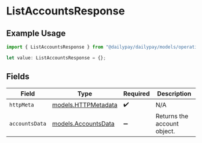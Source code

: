 # ListAccountsResponse

## Example Usage

```typescript
import { ListAccountsResponse } from "@dailypay/dailypay/models/operations";

let value: ListAccountsResponse = {};
```

## Fields

| Field                                               | Type                                                | Required                                            | Description                                         |
| --------------------------------------------------- | --------------------------------------------------- | --------------------------------------------------- | --------------------------------------------------- |
| `httpMeta`                                          | [models.HTTPMetadata](../../models/httpmetadata.md) | :heavy_check_mark:                                  | N/A                                                 |
| `accountsData`                                      | [models.AccountsData](../../models/accountsdata.md) | :heavy_minus_sign:                                  | Returns the account object.                         |